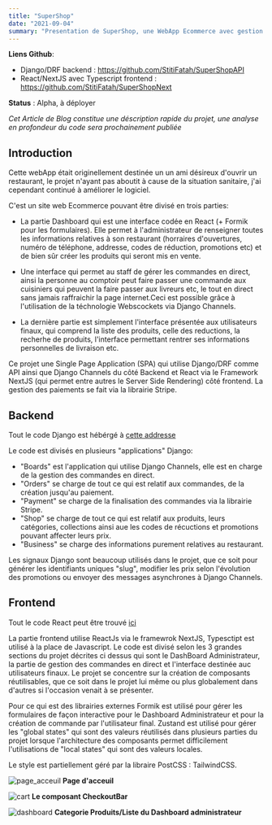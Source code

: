 ```yaml
---
title: "SuperShop"
date: "2021-09-04"
summary: "Presentation de SuperShop, une WebApp Ecommerce avec gestion de commandes interactives en direct. Django/React"
---
```


**Liens Github**:

- Django/DRF backend : <https://github.com/StitiFatah/SuperShopAPI>
- React/NextJS avec Typescript frontend : <https://github.com/StitiFatah/SuperShopNext>

**Status** : Alpha, à déployer

_Cet Article de Blog constitue une déscription rapide du projet, une analyse en profondeur du code sera prochainement publiée_

## Introduction

Cette webApp était originellement destinée un un ami désireux d'ouvrir un restaurant, le projet n'ayant pas aboutit à cause de la situation sanitaire, j'ai cependant continué à améliorer le logiciel.

C'est un site web Ecommerce pouvant être divisé en trois parties:

- La partie Dashboard qui est une interface codée en React (+ Formik pour les formulaires). Elle permet à l'administrateur de renseigner toutes les informations relatives à son restaurant (horraires d'ouvertures, numéro de téléphone, addresse, codes de réduction, promotions etc) et de bien sûr créer les produits qui seront mis en vente.

- Une interface qui permet au staff de gérer les commandes en direct, ainsi la personne au comptoir peut faire passer une commande aux cuisiniers qui peuvent la faire passer aux livreurs etc, le tout en direct sans jamais raffraichir la page internet.Ceci est possible grâce à l'utilisation de la téchnologie Webscockets via Django Channels.

- La dernière partie est simplement l'interface présentée aux utilisateurs finaux, qui comprend la liste des produits, celle des reductions, la recherhe de produits, l'interface permettant rentrer ses informations personnelles de livraison etc.

Ce projet une Single Page Application (SPA) qui utilise Django/DRF comme API ainsi que Django Channels du côté Backend et React via le Framework NextJS (qui permet entre autres le Server Side Rendering) côté frontend. La gestion des paiements se fait via la librairie Stripe.

## Backend

Tout le code Django est hébérgé à [cette addresse](https://github.com/StitiFatah/SuperShopAPI)

Le code est divisés en plusieurs "applications" Django:

- "Boards" est l'application qui utilise Django Channels, elle est en charge de la gestion des commandes en direct.
- "Orders" se charge de tout ce qui est relatif aux commandes, de la création jusqu'au paiement.
- "Payment" se charge de la finalisation des commandes via la librairie Stripe.
- "Shop" se charge de tout ce qui est relatif aux produits, leurs catégories, collections ainsi aue les codes de récuctions et promotions pouvant affecter leurs prix.
- "Business" se charge des informations purement relatives au restaurant.

Les signaux Django sont beaucoup utilisés dans le projet, que ce soit pour générer les identifiants uniques "slug", modifier les prix selon l'évolution des promotions ou envoyer des messages asynchrones à Django Channels.

## Frontend

Tout le code React peut être trouvé [ici](<(https://github.com/StitiFatah/SuperShopAPI)>)

La partie frontend utilise ReactJs via le framewrok NextJS, Typesctipt est utilisé à la place de Javascript. Le code est divisé selon les 3 grandes sections du projet décrites ci dessus qui sont le DashBoard Administrateur, la partie de gestion des commandes en direct et l'interface destinée auc utilisateurs finaux. Le projet se concentre sur la création de composants réutilisables, que ce soit dans le projet lui même ou plus globalement dans d'autres si l'occasion venait à se présenter.

Pour ce qui est des librairies externes Formik est utilisé pour gérer les formulaires de façon interactive pour le Dashboard Administrateur et pour la création de commande par l'utilisateur final. Zustand est utilisé pour gérer les "global states" qui sont des valeurs réutilisés dans plusieurs parties du projet lorsque l'architecture des composants permet difficilement l'utilisations de "local states" qui sont des valeurs locales.

Le style est partiellement géré par la libraire PostCSS : TailwindCSS.

![page_acceuil](/images/ss_home.png)
**Page d'acceuil**

![cart](/images/ss_cart.png)
**Le composant CheckoutBar**

![dashboard](/images/ss_db.png)
**Categorie Produits/Liste du Dashboard administrateur**
